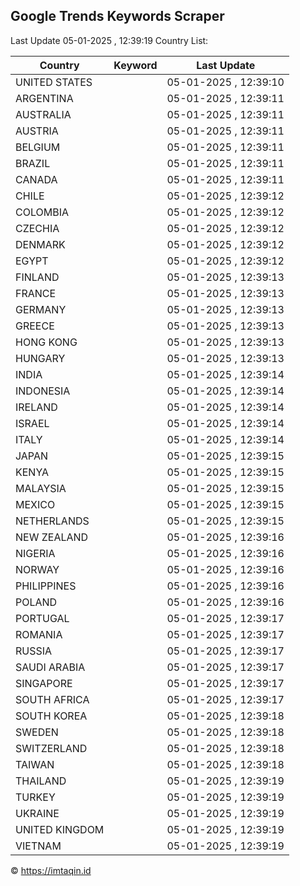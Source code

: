 
## Google Trends Keywords Scraper

Last Update 05-01-2025 , 12:39:19
Country List:

| Country | Keyword | Last Update |
| --- | --- | --- |
| UNITED STATES |  | 05-01-2025 , 12:39:10 |
| ARGENTINA |  | 05-01-2025 , 12:39:11 |
| AUSTRALIA |  | 05-01-2025 , 12:39:11 |
| AUSTRIA |  | 05-01-2025 , 12:39:11 |
| BELGIUM |  | 05-01-2025 , 12:39:11 |
| BRAZIL |  | 05-01-2025 , 12:39:11 |
| CANADA |  | 05-01-2025 , 12:39:11 |
| CHILE |  | 05-01-2025 , 12:39:12 |
| COLOMBIA |  | 05-01-2025 , 12:39:12 |
| CZECHIA |  | 05-01-2025 , 12:39:12 |
| DENMARK |  | 05-01-2025 , 12:39:12 |
| EGYPT |  | 05-01-2025 , 12:39:12 |
| FINLAND |  | 05-01-2025 , 12:39:13 |
| FRANCE |  | 05-01-2025 , 12:39:13 |
| GERMANY |  | 05-01-2025 , 12:39:13 |
| GREECE |  | 05-01-2025 , 12:39:13 |
| HONG KONG |  | 05-01-2025 , 12:39:13 |
| HUNGARY |  | 05-01-2025 , 12:39:13 |
| INDIA |  | 05-01-2025 , 12:39:14 |
| INDONESIA |  | 05-01-2025 , 12:39:14 |
| IRELAND |  | 05-01-2025 , 12:39:14 |
| ISRAEL |  | 05-01-2025 , 12:39:14 |
| ITALY |  | 05-01-2025 , 12:39:14 |
| JAPAN |  | 05-01-2025 , 12:39:15 |
| KENYA |  | 05-01-2025 , 12:39:15 |
| MALAYSIA |  | 05-01-2025 , 12:39:15 |
| MEXICO |  | 05-01-2025 , 12:39:15 |
| NETHERLANDS |  | 05-01-2025 , 12:39:15 |
| NEW ZEALAND |  | 05-01-2025 , 12:39:16 |
| NIGERIA |  | 05-01-2025 , 12:39:16 |
| NORWAY |  | 05-01-2025 , 12:39:16 |
| PHILIPPINES |  | 05-01-2025 , 12:39:16 |
| POLAND |  | 05-01-2025 , 12:39:16 |
| PORTUGAL |  | 05-01-2025 , 12:39:17 |
| ROMANIA |  | 05-01-2025 , 12:39:17 |
| RUSSIA |  | 05-01-2025 , 12:39:17 |
| SAUDI ARABIA |  | 05-01-2025 , 12:39:17 |
| SINGAPORE |  | 05-01-2025 , 12:39:17 |
| SOUTH AFRICA |  | 05-01-2025 , 12:39:17 |
| SOUTH KOREA |  | 05-01-2025 , 12:39:18 |
| SWEDEN |  | 05-01-2025 , 12:39:18 |
| SWITZERLAND |  | 05-01-2025 , 12:39:18 |
| TAIWAN |  | 05-01-2025 , 12:39:18 |
| THAILAND |  | 05-01-2025 , 12:39:19 |
| TURKEY |  | 05-01-2025 , 12:39:19 |
| UKRAINE |  | 05-01-2025 , 12:39:19 |
| UNITED KINGDOM |  | 05-01-2025 , 12:39:19 |
| VIETNAM |  | 05-01-2025 , 12:39:19 |

© https://imtaqin.id
